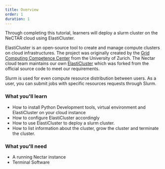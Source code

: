 ```yaml
---
title: Overview
order: 1
duration: 1
---
```


Through completing this tutorial, learners will deploy a slurm cluster on the NeCTAR cloud using ElastiCluster.

ElastiCluster is an open-source tool to create and manage compute clusters on cloud infrastructures.
The project was originally created by the [Grid Computing Competence Center](https://www.gc3.uzh.ch/) from the University of Zurich. The Nectar cloud team maintains our own [ElastiCluster](https://github.com/NeCTAR-RC/elasticluster) which was forked from the official source code to meet our requirements.

Slurm is used for even compute resource distribution between users. As a user, you can submit jobs with specific resources requests through Slurm.


### What you'll learn

- How to install Python Development tools, virtual environment and ElastiCluster on your cloud instance
- How to configure ElastiCluster accordingly
- How to use ElastiCluster to deploy a slurm cluster.
- How to list information about the cluster, grow the cluster and terminate the cluster.


### What you'll need

- A running Nectar instance
- Terminal Software